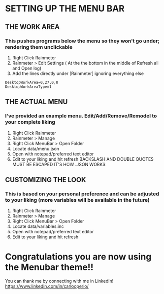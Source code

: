 # SETTING UP THE MENU BAR

## THE WORK AREA
### This pushes programs below the menu so they won't go under; rendering them unclickable

1) Right Click Rainmeter
2) Rainmeter >  Edit Settings ( At the the bottom in the middle of Refresh all and Open log)
3) Add the lines directly under [Rainmeter] ignoring everything else
```
DesktopWorkArea=0,27,0,0
DesktopWorkAreaType=1
```

## THE ACTUAL MENU
### I've provided an example menu. Edit/Add/Remove/Remodel to your complete liking
1) Right Click Rainmeter
2) Rainmeter > Manage
3) Right Click MenuBar > Open Folder
4) Locate data/menu.json
5) Open with notepad/preferred text editor
6) Edit to your liking and hit refresh
BACKSLASH AND DOUBLE QUOTES MUST BE ESCAPED IT'S HOW .JSON WORKS


## CUSTOMIZING THE LOOK
### This is based on your personal preference and can be adjusted to your liking (more variables will be available in the future)

1) Right Click Rainmeter
2) Rainmeter > Manage
3) Right Click MenuBar > Open Folder
4) Locate data/variables.inc
5) Open with notepad/preferred text editor
6) Edit to your liking and hit refresh


# Congratulations you are now using the Menubar theme!!
You can thank me by connecting with me in LinkedIn! https://www.linkedin.com/in/carlooperio/

